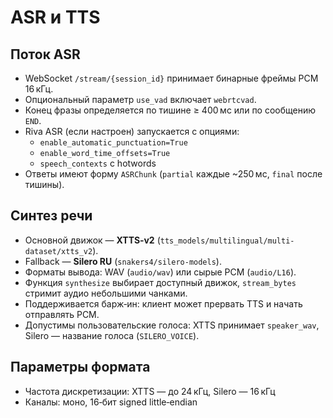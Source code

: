 # ASR и TTS

## Поток ASR

- WebSocket `/stream/{session_id}` принимает бинарные фреймы PCM 16 кГц.
- Опциональный параметр `use_vad` включает `webrtcvad`.
- Конец фразы определяется по тишине ≥ 400 мс или по сообщению `END`.
- Riva ASR (если настроен) запускается с опциями:
  - `enable_automatic_punctuation=True`
  - `enable_word_time_offsets=True`
  - `speech_contexts` с hotwords
- Ответы имеют форму `ASRChunk` (`partial` каждые ~250 мс, `final` после
  тишины).

## Синтез речи

- Основной движок — **XTTS‑v2** (`tts_models/multilingual/multi-dataset/xtts_v2`).
- Fallback — **Silero RU** (`snakers4/silero-models`).
- Форматы вывода: WAV (`audio/wav`) или сырые PCM (`audio/L16`).
- Функция `synthesize` выбирает доступный движок, `stream_bytes` стримит
  аудио небольшими чанками.
- Поддерживается барж‑ин: клиент может прервать TTS и начать отправлять PCM.
- Допустимы пользовательские голоса: XTTS принимает `speaker_wav`, Silero —
  название голоса (`SILERO_VOICE`).

## Параметры формата

- Частота дискретизации: XTTS — до 24 кГц, Silero — 16 кГц
- Каналы: моно, 16‑бит signed little‑endian

